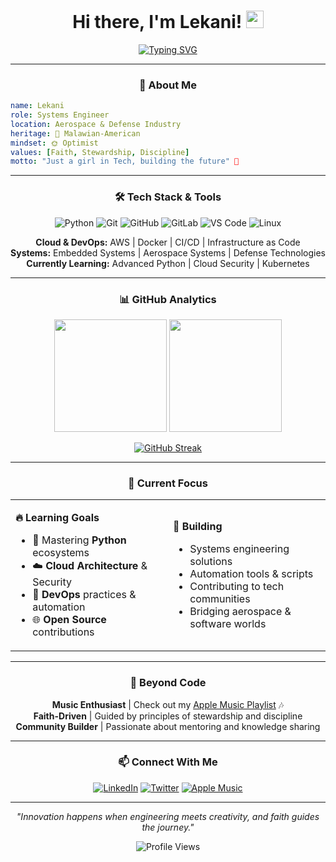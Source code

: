<div align="center">

# Hi there, I'm Lekani! <img src="https://media.giphy.com/media/hvRJCLFzcasrR4ia7z/giphy.gif" width="28">

[![Typing SVG](https://readme-typing-svg.herokuapp.com?font=Fira+Code&pause=1000&color=E06C75&center=true&vCenter=true&width=435&lines=Systems+Engineer+%7C+Aerospace+%26+Defense;Python+Enthusiast+%7C+DevOps+Explorer;Open+Source+Contributor;Faith%2C+Stewardship%2C+Discipline)](https://git.io/typing-svg)

</div>

---

<div align="center">

### 🚀 About Me

</div>

```yaml
name: Lekani
role: Systems Engineer
location: Aerospace & Defense Industry
heritage: 🌴 Malawian-American
mindset: 🌞 Optimist
values: [Faith, Stewardship, Discipline]
motto: "Just a girl in Tech, building the future" 🤘
```

---

<div align="center">

### 🛠️ Tech Stack & Tools

</div>

<div align="center">

![Python](https://img.shields.io/badge/Python-3776AB?style=for-the-badge&logo=python&logoColor=white)
![Git](https://img.shields.io/badge/Git-F05032?style=for-the-badge&logo=git&logoColor=white)
![GitHub](https://img.shields.io/badge/GitHub-181717?style=for-the-badge&logo=github&logoColor=white)
![GitLab](https://img.shields.io/badge/GitLab-FCA326?style=for-the-badge&logo=gitlab&logoColor=white)
![VS Code](https://img.shields.io/badge/VS%20Code-007ACC?style=for-the-badge&logo=visualstudiocode&logoColor=white)
![Linux](https://img.shields.io/badge/Linux-FCC624?style=for-the-badge&logo=linux&logoColor=black)

**Cloud & DevOps:** AWS | Docker | CI/CD | Infrastructure as Code  
**Systems:** Embedded Systems | Aerospace Systems | Defense Technologies  
**Currently Learning:** Advanced Python | Cloud Security | Kubernetes

</div>

---

<div align="center">

### 📊 GitHub Analytics

</div>

<div align="center">
  <img height="180em" src="https://github-readme-stats.vercel.app/api?username=xLekani&show_icons=true&theme=radical&include_all_commits=true&count_private=true"/>
  <img height="180em" src="https://github-readme-stats.vercel.app/api/top-langs/?username=xLekani&layout=compact&langs_count=8&theme=radical"/>
</div>

<div align="center">
  
[![GitHub Streak](https://streak-stats.demolab.com?user=xLekani&theme=radical)](https://git.io/streak-stats)

</div>

---

<div align="center">

### 🎯 Current Focus

</div>

<table align="center">
<tr>
<td width="50%">

**🔥 Learning Goals**
- 🐍 Mastering **Python** ecosystems
- ☁️ **Cloud Architecture** & Security
- 🔧 **DevOps** practices & automation
- 🌐 **Open Source** contributions

</td>
<td width="50%">

**🚀 Building**
- Systems engineering solutions
- Automation tools & scripts
- Contributing to tech communities
- Bridging aerospace & software worlds

</td>
</tr>
</table>

---

<div align="center">

### 🎵 Beyond Code

**Music Enthusiast** | Check out my [Apple Music Playlist](https://music.apple.com/profile/XLEKANI) 🎶  
**Faith-Driven** | Guided by principles of stewardship and discipline  
**Community Builder** | Passionate about mentoring and knowledge sharing

</div>

---

<div align="center">

### 📫 Connect With Me

[![LinkedIn](https://img.shields.io/badge/LinkedIn-0A66C2?style=for-the-badge&logo=linkedin&logoColor=white)](https://linkedin.com/in/xlekani)
[![Twitter](https://img.shields.io/badge/Twitter-1DA1F2?style=for-the-badge&logo=twitter&logoColor=white)](https://twitter.com/xlekani)
[![Apple Music](https://img.shields.io/badge/Apple%20Music-FA243C?style=for-the-badge&logo=applemusic&logoColor=white)](https://music.apple.com/profile/XLEKANI)

</div>

---

<div align="center">

*"Innovation happens when engineering meets creativity, and faith guides the journey."*

![Profile Views](https://komarev.com/ghpvc/?username=xLekani&color=blueviolet&style=flat-square&label=Profile+Views)

</div>